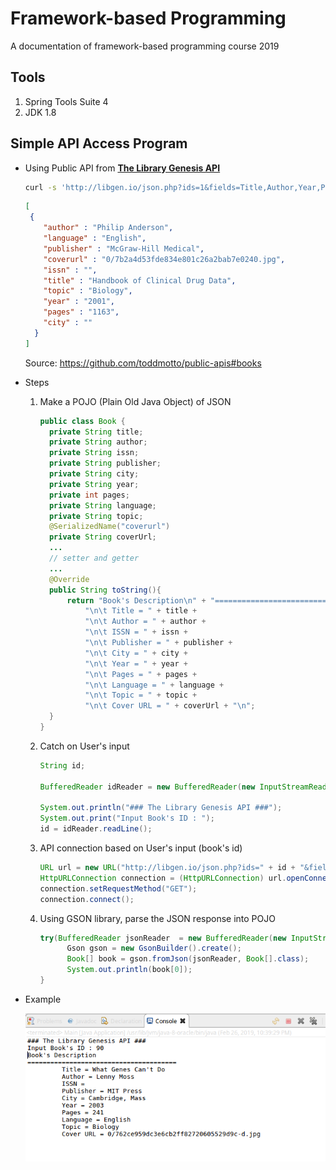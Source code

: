 # Framework-based Programming
A documentation of framework-based programming course 2019

## Tools
1. Spring Tools Suite 4
2. JDK 1.8

## Simple API Access Program
* Using Public API from [**The Library Genesis API**](http://garbage.world/posts/libgen/)
  ```bash
  curl -s 'http://libgen.io/json.php?ids=1&fields=Title,Author,Year,Publisher,City,Pages,Topic,Language,CoverUrl,Issn' | json_pp
  ```
  ```json
  [
   {
      "author" : "Philip Anderson",
      "language" : "English",
      "publisher" : "McGraw-Hill Medical",
      "coverurl" : "0/7b2a4d53fde834e801c26a2bab7e0240.jpg",
      "issn" : "",
      "title" : "Handbook of Clinical Drug Data",
      "topic" : "Biology",
      "year" : "2001",
      "pages" : "1163",
      "city" : ""
    }
  ]
  ```
  Source: https://github.com/toddmotto/public-apis#books
* Steps
  1. Make a POJO (Plain Old Java Object) of JSON
      ```java
      public class Book {
        private String title;
        private String author;
        private String issn;
        private String publisher;
        private String city;
        private String year;
        private int pages;
        private String language;
        private String topic;
        @SerializedName("coverurl")
        private String coverUrl;
        ...
        // setter and getter
        ...
        @Override
        public String toString(){
            return "Book's Description\n" + "=======================================" + 
                "\n\t Title = " + title +
                "\n\t Author = " + author +
                "\n\t ISSN = " + issn +
                "\n\t Publisher = " + publisher + 
                "\n\t City = " + city + 
                "\n\t Year = " + year + 
                "\n\t Pages = " + pages + 
                "\n\t Language = " + language + 
                "\n\t Topic = " + topic + 
                "\n\t Cover URL = " + coverUrl + "\n";
        }
      }
      ```
  2. Catch on User's input 
      ```java
      String id;
		
      BufferedReader idReader = new BufferedReader(new InputStreamReader(System.in));
      
      System.out.println("### The Library Genesis API ###");
      System.out.print("Input Book's ID : ");
      id = idReader.readLine();
      ```
  3. API connection based on User's input (book's id)
      ```java
      URL url = new URL("http://libgen.io/json.php?ids=" + id + "&fields=Title,Author,Year,Publisher,City,Pages,Topic,Language,CoverUrl,Issn");
      HttpURLConnection connection = (HttpURLConnection) url.openConnection();
      connection.setRequestMethod("GET");
      connection.connect();
      ```
  4. Using GSON library, parse the JSON response into POJO
      ```java
      try(BufferedReader jsonReader  = new BufferedReader(new InputStreamReader(connection.getInputStream()))){
	        Gson gson = new GsonBuilder().create();
	        Book[] book = gson.fromJson(jsonReader, Book[].class);
	        System.out.println(book[0]);
      }
      ```
      
* Example

    ![ss1](/img/ss1.png)
